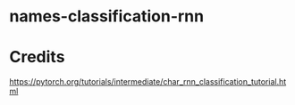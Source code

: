 # names-classification-rnn

# Credits
https://pytorch.org/tutorials/intermediate/char_rnn_classification_tutorial.html